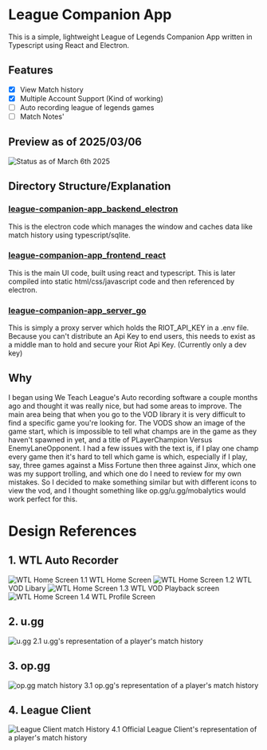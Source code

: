 # League Companion App

This is a simple, lightweight League of Legends Companion App written in Typescript using React and Electron.

## Features

- [x] View Match history
- [x] Multiple Account Support (Kind of working)
- [ ] Auto recording league of legends games
- [ ] Match Notes'

## Preview as of 2025/03/06

![Status as of March 6th 2025](/assets/status_03_06_2025.png)

## Directory Structure/Explanation

### [league-companion-app_backend_electron](/league-companion-app_backend_electron/)

This is the electron code which manages the window and caches data like match history using typescript/sqlite.

### [league-companion-app_frontend_react](/league-companion-app_frontend_react/)

This is the main UI code, built using react and typescript. This is later compiled into static html/css/javascript code and then referenced by electron.

### [league-companion-app_server_go](/league-companion-app_server_go/)

This is simply a proxy server which holds the RIOT_API_KEY in a .env file. Because you can't distribute an Api Key to end users, this needs to exist as a middle man to hold and secure your Riot Api Key. (Currently only a dev key)

## Why

I began using We Teach League's Auto recording software a couple months ago and thought it was really nice, but had some areas to improve. The main area being that when you go to the VOD library it is very difficult to find a specific game you're looking for. The VODS show an image of the game start, which is impossible to tell what champs are in the game as they haven't spawned in yet, and a title of PLayerChampion Versus EnemyLaneOpponent. I had a few issues with the text is, if I play one champ every game then it's hard to tell which game is which, especially if I play, say, three games against a Miss Fortune then three against Jinx, which one was my support trolling, and which one do I need to review for my own mistakes. So I decided to make something similar but with different icons to view the vod, and I thought something like op.gg/u.gg/mobalytics would work perfect for this.

# Design References

## 1. WTL Auto Recorder

![WTL Home Screen](/assets/1_1_wtl_home_screen.png)
1.1 WTL Home Screen
![WTL Home Screen](/assets/1_2_wtl_vod_library.png)
1.2 WTL VOD Libary
![WTL Home Screen](/assets/1_3_wtl_vod_playback.png)
1.3 WTL VOD Playback screen
![WTL Home Screen](/assets/1_4_wtl_profile_screen.png)
1.4 WTL Profile Screen

## 2. u.gg

![u.gg](/assets/2_1_u_gg_match_history.png)
2.1 u.gg's representation of a player's match history

## 3. op.gg

![op.gg match history](/assets/3_1_op_gg_match_history.png)
3.1 op.gg's representation of a player's match history

## 4. League Client

![League Client match History](/assets/4_1_league_client_match_history.png)
4.1 Official League Client's representation of a player's match history
